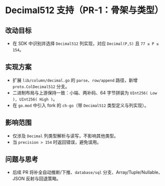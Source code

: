 # Decimal512 支持（PR-1：骨架与类型）

## 改动目标
- 在 SDK 中识别并选择 `Decimal512` 列实现，对应 `Decimal(P,S)` 且 `77 ≤ P ≤ 154`。

## 实现方案
- 扩展 `lib/column/decimal.go` 的 `parse`、`row/append` 路径，新增 `proto.ColDecimal512` 分支。
- 二进制布局与上游保持一致：小端、两补码、64 字节拼装为 `UInt256( Low ), UInt256( High )`。
- 在 `go.mod` 中引入 fork 的 `ch-go`（带 `Decimal512` 类型定义与列实现）。

## 影响范围
- 仅涉及 `Decimal` 列类型解析与读写，不影响其他类型。
- 当 `precision > 154` 时返回错误，避免误用。

## 问题与思考
- 后续 PR 将补全自动推断/下推、`database/sql` 分支、Array/Tuple/Nullable、JSON 反射与回退策略。




